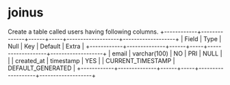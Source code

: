 # joinus
Create a table called users having following columns.
+------------+--------------+------+-----+-------------------+-------------------+
| Field      | Type         | Null | Key | Default           | Extra             |
+------------+--------------+------+-----+-------------------+-------------------+
| email      | varchar(100) | NO   | PRI | NULL              |                   |
| created_at | timestamp    | YES  |     | CURRENT_TIMESTAMP | DEFAULT_GENERATED |
+------------+--------------+------+-----+-------------------+-------------------+
